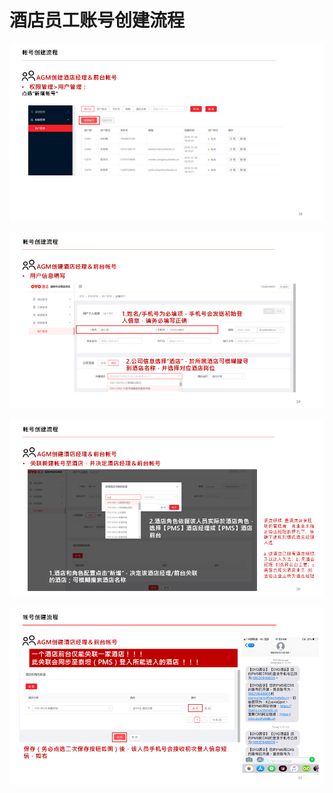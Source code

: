 # 酒店员工账号创建流程

![](../../../.gitbook/assets/image%20%28182%29.png)

  


![](../../../.gitbook/assets/image%20%28264%29.png)

  


![](../../../.gitbook/assets/image%20%28204%29.png)

  


![](../../../.gitbook/assets/image%20%28279%29.png)

  


  


